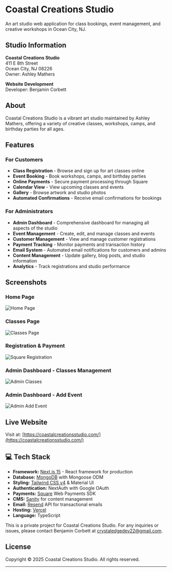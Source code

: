 # Coastal Creations Studio

An art studio web application for class bookings, event management, and creative workshops in Ocean City, NJ.

## Studio Information

**Coastal Creations Studio**  
411 E 8th Street  
Ocean City, NJ 08226  
Owner: Ashley Mathers

**Website Development**  
Developer: Benjamin Corbett

## About

Coastal Creations Studio is a vibrant art studio maintained by Ashley Mathers, offering a variety of creative classes, workshops, camps, and birthday parties for all ages.

## Features

### For Customers

- **Class Registration** - Browse and sign up for art classes online
- **Event Booking** - Book workshops, camps, and birthday parties
- **Online Payments** - Secure payment processing through Square
- **Calendar View** - View upcoming classes and events
- **Gallery** - Browse artwork and studio photos
- **Automated Confirmations** - Receive email confirmations for bookings

### For Administrators

- **Admin Dashboard** - Comprehensive dashboard for managing all aspects of the studio
- **Event Management** - Create, edit, and manage classes and events
- **Customer Management** - View and manage customer registrations
- **Payment Tracking** - Monitor payments and transaction history
- **Email System** - Automated email notifications for customers and admins
- **Content Management** - Update gallery, blog posts, and studio information
- **Analytics** - Track registrations and studio performance

## Screenshots

### Home Page

![Home Page](public/assets/readme.images/home.png)

### Classes Page

![Classes Page](public/assets/readme.images/classes.png)

### Registration & Payment

![Square Registration](public/assets/readme.images/square.register.png)

### Admin Dashboard - Classes Management

![Admin Classes](public/assets/readme.images/admin.classes.png)

### Admin Dashboard - Add Event

![Admin Add Event](public/assets/readme.images/admin.addevent.png)

## Live Website

Visit at: [https://coastalcreationsstudio.com/](https://coastalcreationsstudio.com/)

## 💻 Tech Stack

- **Framework:** [Next.js 15](https://nextjs.org/) - React framework for production
- **Database:** [MongoDB](https://www.mongodb.com/) with Mongoose ODM
- **Styling:** [Tailwind CSS v4](https://tailwindcss.com/) & Material UI
- **Authentication:** NextAuth with Google OAuth
- **Payments:** [Square](https://squareup.com/) Web Payments SDK
- **CMS:** [Sanity](https://www.sanity.io/) for content management
- **Email:** [Resend](https://resend.com/) API for transactional emails
- **Hosting:** [Vercel](https://vercel.com/)
- **Language:** TypeScript

This is a private project for Coastal Creations Studio. For any inquiries or issues, please contact Benjamin Corbett at crystaledgedev22@gmail.com.

## License

Copyright © 2025 Coastal Creations Studio. All rights reserved.

---
